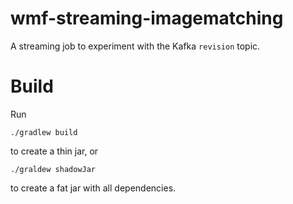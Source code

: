 # wmf-streaming-imagematching
A streaming job to experiment with the Kafka `revision` topic.

# Build

Run
```
./gradlew build
```
to create a thin jar, or
```
./graldew shadowJar
```
to create a fat jar with all dependencies.
